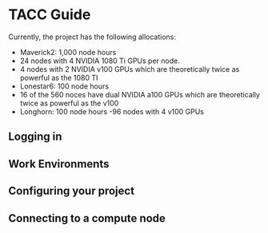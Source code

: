 # TACC Guide

Currently, the project has the following allocations:

- Maverick2: 1,000 node hours  
 - 24 nodes with 4 NVIDIA 1080 Ti GPUs per node.  
 - 4 nodes with 2 NVIDIA v100 GPUs which are theoretically twice as powerful as the 1080 TI
- Lonestar6: 100 node hours  
 - 16 of the 560 noces have dual NVIDIA a100 GPUs which are theoretically twice as powerful as the v100
- Longhorn: 100 node hours
  -96 nodes with 4 v100 GPUs

## Logging in

## Work Environments

## Configuring your project

## Connecting to a compute node

## 
  